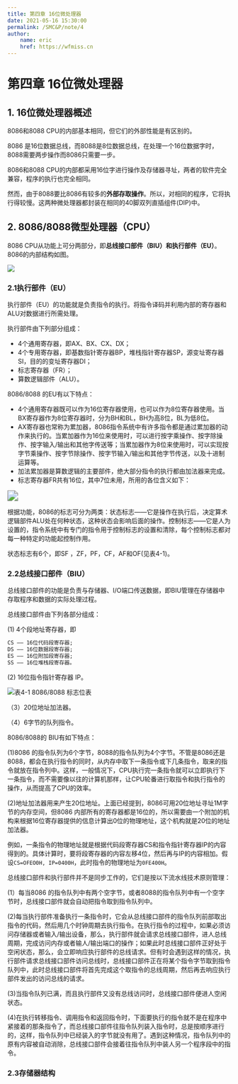 ```yaml
---
title: 第四章 16位微处理器
date: 2021-05-16 15:30:00
permalink: /SMC&P/note/4
author: 
    name: eric
    href: https://wfmiss.cn
---
```


# 第四章 16位微处理器

## 1. 16位微处理器概述

8086和8088 CPU的内部基本相同，但它们的外部性能是有区别的。

8086 是16位数据总线，而8088是8位数据总线，在处理一个16位数据字时，8088需要两步操作而8086只需要一步。

8086和8088 CPU的内部都采用16位字进行操作及存储器寻址，两者的软件完全兼容，程序的执行也完全相同。

然而，由于8088要比8086有较多的**外部存取操作**。所以，对相同的程序，它将执行得较慢。这两种微处理器都封装在相同的40脚双列直插组件(DIP)中。

## 2. 8086/8088微型处理器（CPU）

8086 CPU从功能上可分两部分，即**总线接口部件（BIU）和执行部件（EU）**。8086的内部结构如图。

![](https://cdn.jsdelivr.net/gh/wfmiss/pictures/Principle_and_application_of_microcomputer/20210526181730.png)

###  2.1执行部件（EU）

执行部件（EU）的功能就是负责指令的执行。将指令译码并利用内部的寄存器和ALU对数据进行所需处理。

执行部件由下列部分组成：

- 4个通用寄存器，即AX、BX、CX、DX；
- 4个专用寄存器，即基数指针寄存器BP，堆栈指针寄存器SP，源变址寄存器SI，目的的变址寄存器DI；
- 标志寄存器（FR）；
- 算数逻辑部件（ALU）。

8086/8088 的EU有以下特点：

- 4个通用寄存器既可以作为16位寄存器使用，也可以作为8位寄存器使用。当BX寄存器作为8位寄存器时，分为BH和BL，BH为高8位，BL为低8位。
- AX寄存器也常称为累加器，8086指令系统中有许多指令都是通过累加器的动作来执行的。当累加器作为16位来使用时，可以进行按字乘操作、按字除操作、按字输入/输出和其他字传送等；当累加器作为8位来使用时，可以实现按字节乘操作、按字节除操作、按字节输入/输出和其他字节传送，以及十进制运算等。
- 加法累加器是算数逻辑的主要部件，绝大部分指令的执行都由加法器来完成。
- 标志寄存器FR共有16位，其中7位未用，所用的各位含义如下：

<img src="https://cdn.jsdelivr.net/gh/wfmiss/pictures/Principle_and_application_of_microcomputer/20210526231231.png" style="zoom:150%;" />

根据功能，8086的标志可分为两类：状态标志——它是操作在执行后，决定算术逻辑部件ALU处在何种状态，这种状态会影响后面的操作。控制标志——它是人为设置的，指令系统中有专门的指令用于控制标志的设置和清除，每个控制标志都对每一种特定的功能起控制作用。

状态标志有6个，即SF ，ZF，PF，CF，AF和OF(见表4-1)。

### 2.2总线接口部件（BIU）

总线接口部件的功能是负责与存储器、I/O端口传送数据，即BIU管理在存储器中存取程序和数据的实际处理过程。

总线接口部件由下列各部分组成：

(1) 4个段地址寄存器，即

```txt
CS —— 16位代码段寄存器;
DS —— 16位数据段寄存器;
ES —— 16位附加段寄存器;
SS —— 16位堆栈段寄存器。
```

(2) 16位指令指针寄存器 IP。

![表4-1 8086/8088 标志位表](https://cdn.jsdelivr.net/gh/wfmiss/pictures/Principle_and_application_of_microcomputer/20210526232227.png)

（3）20位地址加法器。

（4）6字节的队列指令。

8086/8088的 BIU有如下特点：

(1)8086 的指令队列为6个字节，8088的指令队列为4个字节。不管是8086还是8088，都会在执行指令的同时，从内存中取下一条指令或下几条指令，取来的指令就放在指令列中。这样，一般情况下，CPU执行完一条指令就可以立即执行下一条指令，而不需要像以往的计算机那样，让CPU轮番进行取指令和执行指令的操作，从而提高了CPU的效率。

(2)地址加法器用来产生20位地址。上面已经提到，8086可用20位地址寻址1M字节的内存空间，但8086 内部所有的寄存器都是16位的，所以需要由一个附加的机构来根据16位寄存器提供的信息计算出0位的物理地址，这个机构就是20位的地址加法器。

例如，一条指令的物理地址就是根据代码段寄存器CS和指令指针寄存器IP的内容得到的。具体计算时，要将段寄存器的内容左移4位，然后再与IP的内容相加。假设`CS=OFEO0H, IP=0400H`，此时指令的物理地址为`0FE400H`。

总线接口部件和执行部件并不是同步工作的，它们是按以下流水线技术原则管理：

(1）每当8086 的指令队列中有两个空字节，或者8088的指令队列中有一个空字节时，总线接口部件就会自动把指令取到指令队列中。

(2)每当执行部件准备执行一条指令时，它会从总线接口部件的指令队列前部取出指令的代码，然后用几个时钟周期去执行指令。在执行指令的过程中，如果必须访问存储器或者输入/输出设备，那么，执行部件就会请求总线接口部件，进人总线周期，完成访问内存或者输人/输出端口的操作；如果此时总线接口部件正好处于空闲状态，那么，会立即响应执行部件的总线请求。但有时会遇到这样的情况，执行部件请求总线接口部件访问总线时，总线接口部件正在将某个指令字节取到指令队列中，此时总线接口部件将首先完成这个取指令的总线周期，然后再去响应执行部件发出的访问总线的请求。

(3)当指令队列已满，而且执行部件又没有总线访问时，总线接口部件便进人空闲状态。

(4)在执行转移指令、调用指令和返回指令时，下面要执行的指令就不是在程序中紧接着的那条指令了，而总线接口部件往指令队列装入指令时，总是按顺序进行的，这样，指令队列中已经装入的字节就没有用了。遇到这种情况，指令队列中的原有内容被自动消除，总线接口部件会接着往指令队列中装人另一个程序段中的指令。

### 2.3存储器结构

